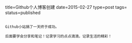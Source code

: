 title=Github个人博客创建
date=2015-02-27
type=post
tags=
status=published
~~~~~~

Github小站搞了一天终于成功。

后面要学会分享和笔记！记录学习的点点滴滴，记录生活的精彩！
